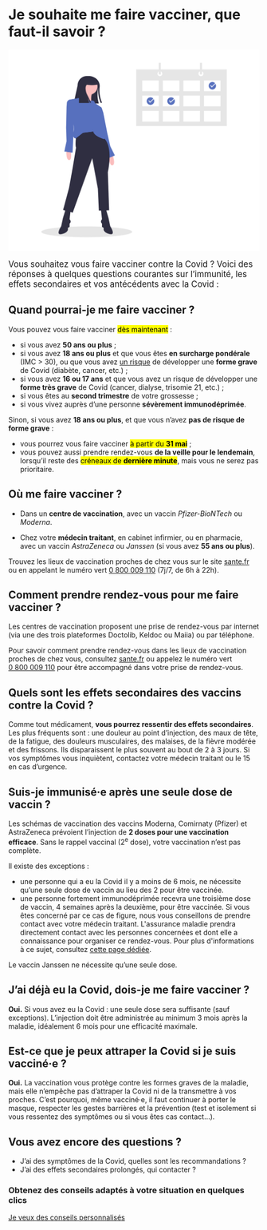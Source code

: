# Je souhaite me faire vacciner, que faut-il savoir ?

<div class="illustration">
    <img src="illustrations/symptomespasses.svg" alt="">
</div>

<div id="conseils-personnels" class="conseils">

<big>Vous souhaitez vous faire vacciner contre la Covid ? Voici des réponses à quelques questions courantes sur l’immunité, les effets secondaires et vos antécédents avec la Covid :</big>

<div itemscope itemprop="mainEntity" itemtype="https://schema.org/Question">

<h2 itemprop="name">Quand pourrai-je me faire vacciner ?</h2>

<div itemscope itemprop="acceptedAnswer" itemtype="https://schema.org/Answer">
<div itemprop="text">

Vous pouvez vous faire vacciner <mark>dès maintenant</mark> :
   * si vous avez **50 ans ou plus** ;
   * si vous avez **18 ans ou plus** et que vous êtes **en surcharge pondérale** (IMC > 30), ou que vous avez [un risque](https://solidarites-sante.gouv.fr/grands-dossiers/vaccin-covid-19/publics-prioritaires-vaccin-covid-19#liste-comor) de développer une **forme grave** de Covid (diabète, cancer, etc.) ;
   * si vous avez **16 ou 17 ans** et que vous avez un risque de développer une **forme très grave** de Covid (cancer, dialyse, trisomie 21, etc.) ;
   * si vous êtes au **second trimestre** de votre grossesse ;
   * si vous vivez auprès d’une personne **sévèrement immunodéprimée**.

Sinon, si vous avez **18 ans ou plus**, et que vous n’avez **pas de risque de forme grave** :

  * vous pourrez vous faire vacciner <mark>à partir du **31 mai**</mark> ;
  * vous pouvez aussi prendre rendez-vous **de la veille pour le lendemain**, lorsqu’il reste des <mark>créneaux de **dernière minute**</mark>, mais vous ne serez pas prioritaire.

</div>
</div>
</div>
<div itemscope itemprop="mainEntity" itemtype="https://schema.org/Question">

<h2 itemprop="name">Où me faire vacciner ?</h2>

<div itemscope itemprop="acceptedAnswer" itemtype="https://schema.org/Answer">
<div itemprop="text">

* Dans un **centre de vaccination**, avec un vaccin *Pfizer-BioNTech* ou *Moderna*.

* Chez votre **médecin traitant**, en cabinet infirmier, ou en pharmacie, avec un vaccin *AstraZeneca* ou *Janssen* (si vous avez **55 ans ou plus**).

Trouvez les lieux de vaccination proches de chez vous sur le site [sante.fr](https://www.sante.fr/cf/centres-vaccination-covid.html) ou en appelant le numéro vert <a href="tel:0800009110">0 800 009 110</a> (7j/7, de 6h à 22h).

</div>
</div>
</div>
<div itemscope itemprop="mainEntity" itemtype="https://schema.org/Question">

<h2 itemprop="name">Comment prendre rendez-vous pour me faire vacciner ?</h2>

<div itemscope itemprop="acceptedAnswer" itemtype="https://schema.org/Answer">
<div itemprop="text">

Les centres de vaccination proposent une prise de rendez-vous par internet (via une des trois plateformes Doctolib, Keldoc ou Maiia) ou par téléphone.

Pour savoir comment prendre rendez-vous dans les lieux de vaccination proches de chez vous, consultez [sante.fr](https://www.sante.fr/cf/centres-vaccination-covid.html) ou appelez le numéro vert <a href="tel:0800009110">0 800 009 110</a> pour être accompagné dans votre prise de rendez-vous.

</div>
</div>
</div>
<div itemscope itemprop="mainEntity" itemtype="https://schema.org/Question">

<h2 itemprop="name">Quels sont les effets secondaires des vaccins contre la Covid ?</h2>

<div itemscope itemprop="acceptedAnswer" itemtype="https://schema.org/Answer">
<div itemprop="text">

Comme tout médicament, **vous pourrez ressentir des effets secondaires**. Les plus fréquents sont : une douleur au point d’injection, des maux de tête, de la fatigue, des douleurs musculaires, des malaises, de la fièvre modérée et des frissons. Ils disparaissent le plus souvent au bout de 2 à 3 jours. Si vos symptômes vous inquiètent, contactez votre médecin traitant ou le 15 en cas d’urgence.

</div>
</div>
</div>
<div itemscope itemprop="mainEntity" itemtype="https://schema.org/Question">

<h2 itemprop="name">Suis-je immunisé·e après une seule dose de vaccin ?</h2>

<div itemscope itemprop="acceptedAnswer" itemtype="https://schema.org/Answer">
<div itemprop="text">

Les schémas de vaccination des vaccins Moderna, Comirnaty (Pfizer) et AstraZeneca prévoient l’injection de **2 doses pour une vaccination efficace**. Sans le rappel vaccinal (2<sup>e</sup> dose), votre vaccination n’est pas complète.

Il existe des exceptions :

* une personne qui a eu la Covid il y a moins de 6 mois, ne nécessite qu’une seule dose de vaccin au lieu des 2 pour être vaccinée.
* une personne fortement immunodéprimée recevra une troisième dose de vaccin, 4 semaines après la deuxième, pour être vaccinée. Si vous êtes concerné par ce cas de figure, nous vous conseillons de prendre contact avec votre médecin traitant. L'assurance maladie prendra directement contact avec les personnes concernées et dont elle a connaissance pour organiser ce rendez-vous. Pour plus d'informations à ce sujet, consultez [cette page dédiée](https://www.ameli.fr/hauts-de-seine/etablissement/actualites/vaccin-contre-la-covid-19-une-3e-injection-recommandee-pour-les-personnes-immunodeprimees).

Le vaccin Janssen ne nécessite qu’une seule dose.

</div>
</div>
</div>
<div itemscope itemprop="mainEntity" itemtype="https://schema.org/Question">

<h2 itemprop="name">J’ai déjà eu la Covid, dois-je me faire vacciner ?</h2>

<div itemscope itemprop="acceptedAnswer" itemtype="https://schema.org/Answer">
<div itemprop="text">

**Oui.** Si vous avez eu la Covid : une seule dose sera suffisante (sauf exceptions). L’injection doit être administrée au minimum 3 mois après la maladie, idéalement 6 mois pour une efficacité maximale.

</div>
</div>
</div>

<div itemscope itemprop="mainEntity" itemtype="https://schema.org/Question">

<h2 itemprop="name">Est-ce que je peux attraper la Covid si je suis vacciné·e ?</h2>

<div itemscope itemprop="acceptedAnswer" itemtype="https://schema.org/Answer">
<div itemprop="text">

**Oui.** La vaccination vous protège contre les formes graves de la maladie, mais elle n’empêche pas d’attraper la Covid ni de la transmettre à vos proches. C’est pourquoi, même vacciné·e, il faut continuer à porter le masque, respecter les gestes barrières et la prévention (test et isolement si vous ressentez des symptômes ou si vous êtes cas contact…).

</div>
</div>
</div>

## Vous avez encore des questions ?

* J’ai des symptômes de la Covid, quelles sont les recommandations ?
* J’ai des effets secondaires prolongés, qui contacter ?

<section class="cta">
    <h3>Obtenez des conseils adaptés à votre situation en quelques clics</h3>
    <a class="button" href="/#conseils">Je veux des conseils personnalisés</a>
</section>

</div>

